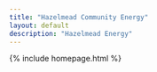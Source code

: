```yaml
---
title: "Hazelmead Community Energy"
layout: default
description: "Hazelmead Energy"
---
```



{% include homepage.html %}


